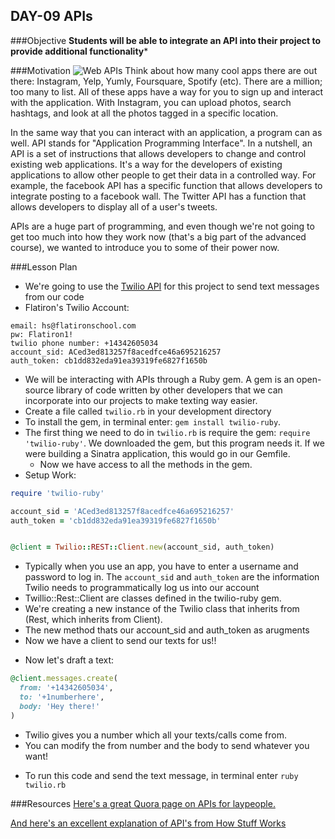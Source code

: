 ## DAY-09 APIs


###Objective
**Students will be able to integrate an API into their project to provide additional functionality***

###Motivation
![Web APIs](https://s3.amazonaws.com/after-school-assets/API.png)
Think about how many cool apps there are out there: Instagram, Yelp, Yumly, Foursquare, Spotify (etc). There are a million; too many to list. All of these apps have a way for you to sign up and interact with the application. With Instagram, you can upload photos, search hashtags, and look at all the photos tagged in a specific location. 


In the same way that you can interact with an application, a program can as well. API stands for "Application Programming Interface". In a nutshell, an API is a set of instructions that allows developers to change and control existing web applications. It's a way for the developers of existing applications to allow other people to get their data in a controlled way. For example, the facebook API has a specific function that allows developers to integrate posting to a facebook wall. The Twitter API has a function that allows developers to display all of a user's tweets.

APIs are a huge part of programming, and even though we're not going to get too much into how they work now (that's a big part of the advanced course), we wanted to introduce you to some of their power now.

###Lesson Plan
+ We're going to use the [Twilio API](https://github.com/twilio/twilio-ruby) for this project to send text messages from our code
+ Flatiron's Twilio Account:

```
email: hs@flatironschool.com
pw: Flatiron1!
twilio phone number: +14342605034
account_sid: ACed3ed813257f8acedfce46a695216257
auth_token: cb1dd832eda91ea39319fe6827f1650b
```

+ We will be interacting with APIs through a Ruby gem. A gem is an open-source library of code written by other developers that we can incorporate into our projects to make texting way easier.
+ Create a file called `twilio.rb` in your development directory
+ To install the gem, in terminal enter: `gem install twilio-ruby`.
+ The first thing we need to do in `twilio.rb` is require the gem: `require 'twilio-ruby'`. We downloaded the gem, but this program needs it. If we were building a Sinatra application, this would go in our Gemfile.
  * Now we have access to all the methods in the gem.
+ Setup Work:
```ruby
require 'twilio-ruby'

account_sid = 'ACed3ed813257f8acedfce46a695216257'
auth_token = 'cb1dd832eda91ea39319fe6827f1650b'


@client = Twilio::REST::Client.new(account_sid, auth_token)
```

  * Typically when you use an app, you have to enter a username and password to log in. The `account_sid` and `auth_token` are the information Twilio needs to programmatically log us into our account
  * Twillio::Rest::Client are classes defined in the twilio-ruby gem.
  * We're creating a new instance of the Twilio class that inherits from (Rest, which inherits from Client). 
  * The new method thats our account_sid and auth_token as arugments
  * Now we have a client to send our texts for us!!
+ Now let's draft a text:
```ruby
@client.messages.create(
  from: '+14342605034',
  to: '+1numberhere',
  body: 'Hey there!'
)
```
  * Twilio gives you a number which all your texts/calls come from.
  * You can modify the from number and the body to send whatever you want!

+ To run this code and send the text message, in terminal enter `ruby twilio.rb`


###Resources
[Here's a great Quora page on APIs for laypeople.](http://www.quora.com/In-laymans-terms-what-is-an-API-1)

[And here's an excellent explanation of API's from How Stuff Works](http://money.howstuffworks.com/business-communications/how-to-leverage-an-api-for-conferencing1.htm)